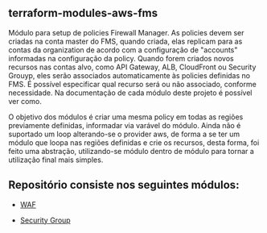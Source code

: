 ## terraform-modules-aws-fms

Módulo para setup de policies Firewall Manager. As policies devem ser criadas na conta master do FMS, quando criada, elas replicam para as contas da organization de acordo com a configuração de "accounts" informadas na configuração da policy. Quando forem criados novos recursos nas contas alvo, como API Gateway, ALB, CloudFront ou Security Grouyp, eles serão associados automaticamente às policies definidas no FMS. É possível especificar qual recurso será ou não associado, conforme necessidade. Na documentação de cada módulo deste projeto é possível ver como.

O objetivo dos módulos é criar uma mesma policy em todas as regiões previamente definidas, informadar via varável do módulo. Ainda não é suportado um loop alterando-se o provider aws, de forma a se ter um módulo que loopa nas regiões definidas e crie os recursos, desta forma, foi feito uma abstração, utilizando-se módulo dentro de módulo para tornar a utilização final mais simples.

## Repositório consiste nos seguintes módulos:

- [WAF](https://github.com/Hotmart-Org/terraform-modules-aws-fms/blob/master/waf/)

- [Security Group](https://github.com/Hotmart-Org/terraform-modules-aws-fms/blob/master/sgr/)